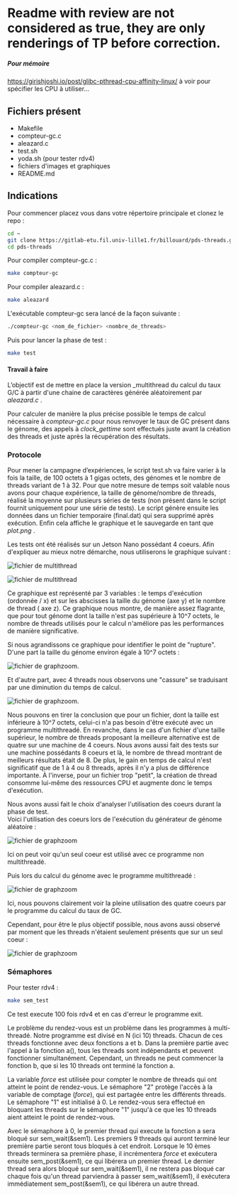 # Readme with review are not considered as true, they are only renderings of TP before correction.

##### Pour mémoire 
https://girishjoshi.io/post/glibc-pthread-cpu-affinity-linux/
à voir pour spécifier les CPU à utiliser...

## Fichiers présent

 - Makefile
 - compteur-gc.c
 - aleazard.c
 - test.sh
 - yoda.sh (pour tester rdv4)
 - fichiers d'images et graphiques
 - README.md

## Indications 

Pour commencer placez vous dans votre répertoire principale et clonez le repo : 
```bash
cd ~
git clone https://gitlab-etu.fil.univ-lille1.fr/billouard/pds-threads.git
cd pds-threads
```

Pour compiler compteur-gc.c : 
```bash
make compteur-gc
```
Pour compiler aleazard.c : 
```bash
make aleazard
```
L'exécutable compteur-gc sera lancé de la façon suivante :

```bash
./compteur-gc <nom_de_fichier> <nombre_de_threads>
```
Puis pour lancer la phase de test : 
```bash
make test
```
#### Travail à faire

L’objectif est de mettre en place la version _multithread  du calcul du taux G/C à partir d'une chaine de caractères générée aléatoirement par _aleazard.c_ .

Pour calculer de manière la plus précise possible le temps de calcul nécessaire à _compteur-gc.c_ pour nous renvoyer le taux de GC présent dans le génome, des appels à _clock_gettime_ sont effectués juste avant la création des threads et juste après la récupération des résultats.


### Protocole

Pour mener la campagne d’expériences, le script test.sh va faire varier à la fois la taille, de 100 octets à 1 gigas octets, des génomes et le nombre de threads variant de 1 à 32. Pour que notre mesure de temps soit valable nous avons pour chaque expérience, la taille de génome/nombre de threads, réalisé la moyenne sur plusieurs séries de tests (non présent dans le script fournit uniquement pour une série de tests). 
Le script génère ensuite les données dans un fichier temporaire (final.dat) qui sera supprimé après exécution. 
Enfin cela affiche le graphique et le sauvegarde en tant que _plot.png_ .

Les tests ont été réalisés sur un Jetson Nano possédant 4 coeurs. 
Afin d'expliquer au mieux notre démarche, nous utiliserons le graphique suivant : 

![fichier de multithread](graph5.png)

![fichier de multithread](graph4.png)

Ce graphique est représenté par 3 variables : le temps d'exécution (ordonnée / x) et sur les abscisses la taille du génome (axe y) et le nombre de thread ( axe z).
Ce graphique nous montre, de manière assez flagrante, que pour tout génome dont la taille n'est pas supérieure à 10^7 octets, le nombre de threads utilisés pour le calcul n'améliore pas les performances de manière significative. 

Si nous agrandissons ce graphique pour identifier le point de "rupture".
D'une part la taille du génome environ égale à 10^7 octets :

![fichier de graphzoom](graphzoom1.png).

Et d'autre part, avec 4 threads nous observons une "cassure" se traduisant par une diminution du temps de calcul.

 ![fichier de graphzoom](graphzoom.png).

Nous pouvons en tirer la conclusion que pour un fichier, dont la taille est inférieure à 10^7 octets, celui-ci n'a pas besoin d'être exécuté avec un programme multithreadé. 
En revanche, dans le cas d'un fichier d'une taille supérieur, le nombre de threads proposant la meilleure alternative est de quatre sur une machine de 4 coeurs. Nous avons aussi fait des tests sur une machine possédants 8 coeurs et là, le nombre de thread montrant de meilleurs résultats était de 8. 
De plus, le gain en temps de calcul n'est significatif que de 1 à 4 ou 8 threads, après il n'y a plus de différence importante.
À l'inverse, pour un fichier trop "petit", la création de thread consomme lui-même des ressources CPU et augmente donc le temps d'exécution.


Nous avons aussi fait le choix d'analyser l'utilisation des coeurs durant la phase de test.  
Voici l'utilisation des coeurs lors de l'exécution du générateur de génome aléatoire :

 ![fichier de graphzoom](monit.png)

 Ici on peut voir qu'un seul coeur est utilisé avec ce programme non multithreadé.

 Puis lors du calcul du génome avec le programme multithreadé :

![fichier de graphzoom](monit1.png)

Ici, nous pouvons clairement voir la pleine utilisation des quatre coeurs par le programme du calcul du taux de GC.

Cependant, pour être le plus objectif possible, nous avons aussi observé par moment que les threads n'étaient seulement présents que sur un seul coeur : 

![fichier de graphzoom](monit2.png)


### Sémaphores

Pour tester rdv4 :

```bash
make sem_test
```
Ce test execute 100 fois rdv4 et en cas d'erreur le programme exit.

Le problème du rendez-vous est un problème dans les programmes à multi-threadé. Notre programme est divisé en N (ici 10) threads. Chacun de ces threads fonctionne avec deux fonctions a et b. Dans la première partie avec l'appel à la fonction a(), tous les threads sont indépendants et peuvent fonctionner simultanément. Cependant, un threads ne peut commencer la fonction b, que si les 10 threads ont terminé la fonction a. 

La variable _force_ est utilisée pour compter le nombre de threads qui ont atteint le point de rendez-vous. Le sémaphore "2" protège l'accès à la variable de comptage (_force_), qui est partagée entre les différents threads. Le sémaphore "1" est initialisé à 0. Le rendez-vous sera effectué en bloquant les threads sur le sémaphore "1" jusqu'à ce que les 10 threads aient atteint le point de rendez-vous.

Avec le sémaphore à 0, le premier thread qui execute la fonction a sera bloqué sur sem_wait(&sem1).
Les premiers 9 threads qui auront terminé leur première partie seront tous bloqués à cet endroit. Lorsque le 10 èmes threads terminera sa première phase, il incrémentera _force_ et exécutera ensuite sem_post(&sem1), ce qui libérera un premier thread. 
Le dernier thread sera alors bloqué sur sem_wait(&sem1), il ne restera pas bloqué car chaque fois qu'un thread parviendra à passer sem_wait(&sem1), il exécutera immédiatement sem_post(&sem1), ce qui libérera un autre thread.
